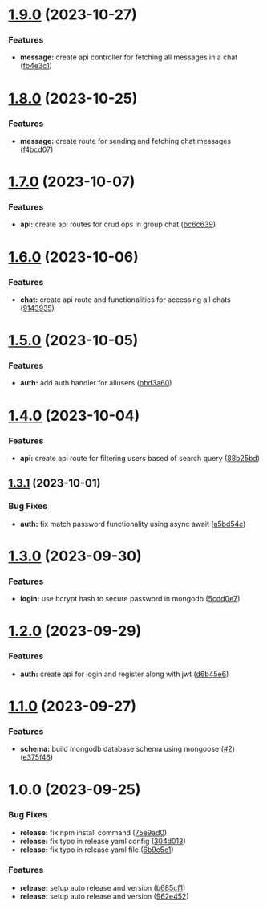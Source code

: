 # [1.9.0](https://github.com/arjunan-k/BytePing-Server/compare/v1.8.0...v1.9.0) (2023-10-27)


### Features

* **message:** create api controller for fetching all messages in a chat ([fb4e3c1](https://github.com/arjunan-k/BytePing-Server/commit/fb4e3c1963294e2eb4d5b5ef9edeae6095ba30e3))

# [1.8.0](https://github.com/arjunan-k/BytePing-Server/compare/v1.7.0...v1.8.0) (2023-10-25)


### Features

* **message:** create route for sending and fetching chat messages ([f4bcd07](https://github.com/arjunan-k/BytePing-Server/commit/f4bcd073f0306a19511c34f6f7bc54d5160a548a))

# [1.7.0](https://github.com/arjunan-k/BytePing-Server/compare/v1.6.0...v1.7.0) (2023-10-07)


### Features

* **api:** create api routes for crud ops in group chat ([bc6c639](https://github.com/arjunan-k/BytePing-Server/commit/bc6c63919ad743a34ebb1f3be958dbae5b2ad873))

# [1.6.0](https://github.com/arjunan-k/BytePing-Server/compare/v1.5.0...v1.6.0) (2023-10-06)


### Features

* **chat:** create api route and functionalities for accessing all chats ([9143935](https://github.com/arjunan-k/BytePing-Server/commit/91439352b89ba736619dcc5b22f2a65739defb16))

# [1.5.0](https://github.com/arjunan-k/BytePing-Server/compare/v1.4.0...v1.5.0) (2023-10-05)


### Features

* **auth:** add auth handler for allusers ([bbd3a60](https://github.com/arjunan-k/BytePing-Server/commit/bbd3a60ef64f1a1fba96f43851c5abae1ae0aa05))

# [1.4.0](https://github.com/arjunan-k/BytePing-Server/compare/v1.3.1...v1.4.0) (2023-10-04)


### Features

* **api:** create api route for filtering users based of search query ([88b25bd](https://github.com/arjunan-k/BytePing-Server/commit/88b25bd71b8208f54dbf93429a92c4110e1f6586))

## [1.3.1](https://github.com/arjunan-k/BytePing-Server/compare/v1.3.0...v1.3.1) (2023-10-01)


### Bug Fixes

* **auth:** fix match password functionality using async await ([a5bd54c](https://github.com/arjunan-k/BytePing-Server/commit/a5bd54cab69e268889c620701b24dbca4a39e279))

# [1.3.0](https://github.com/arjunan-k/BytePing-Server/compare/v1.2.0...v1.3.0) (2023-09-30)


### Features

* **login:** use bcrypt hash to secure password in mongodb ([5cdd0e7](https://github.com/arjunan-k/BytePing-Server/commit/5cdd0e721fd546760adc20d9c34fdc98ee7cbdea))

# [1.2.0](https://github.com/arjunan-k/BytePing-Server/compare/v1.1.0...v1.2.0) (2023-09-29)


### Features

* **auth:** create api for login and register along with jwt ([d6b45e6](https://github.com/arjunan-k/BytePing-Server/commit/d6b45e65b0a4eedd00685204b93605d80b4a3216))

# [1.1.0](https://github.com/arjunan-k/BytePing-Server/compare/v1.0.0...v1.1.0) (2023-09-27)


### Features

* **schema:** build mongodb database schema using mongoose ([#2](https://github.com/arjunan-k/BytePing-Server/issues/2)) ([e375f46](https://github.com/arjunan-k/BytePing-Server/commit/e375f465bc9c90a5ec2a2973ef48cb6faacbafa5))

# 1.0.0 (2023-09-25)


### Bug Fixes

* **release:** fix npm install command ([75e9ad0](https://github.com/arjunan-k/BytePing-Server/commit/75e9ad00aab17fe8579ffbe3960d4a9ff7bff605))
* **release:** fix typo in release yaml config ([304d013](https://github.com/arjunan-k/BytePing-Server/commit/304d0138a5c9591fea197214423ae0c23020e4f9))
* **release:** fix typo in release yaml file ([6b9e5e1](https://github.com/arjunan-k/BytePing-Server/commit/6b9e5e131b3150a02861f4d3803cd11aebf1786d))


### Features

* **release:** setup auto release and version ([b685cf1](https://github.com/arjunan-k/BytePing-Server/commit/b685cf144d549c5c64372ab996252080211e48b5))
* **release:** setup auto release and version ([962e452](https://github.com/arjunan-k/BytePing-Server/commit/962e452643c72cbfe13f0ac4d5be1584f9ea1334))
